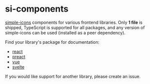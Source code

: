 # si-components

[simple-icons](https://github.com/simple-icons/simple-icons) components for various frontend libraries. Only **1 file** is shipped, TypeScript is supported for all packages, and any version of simple-icons can be used (installed as a peer dependency).

Find your library's package for documentation:

- [react](https://github.com/sachinraja/si-components/blob/main/packages/react/README.md)
- [preact](https://github.com/sachinraja/si-components/blob/main/packages/preact/README.md)
- [vue](https://github.com/sachinraja/si-components/blob/main/packages/vue/README.md)
- [svelte](https://github.com/sachinraja/si-components/blob/main/packages/svelte/README.md)

If you would like support for another library, please create an issue.
